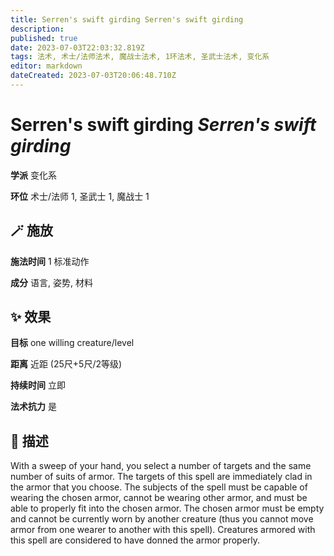 ```yaml
---
title: Serren's swift girding Serren's swift girding
description: 
published: true
date: 2023-07-03T22:03:32.819Z
tags: 法术, 术士/法师法术, 魔战士法术, 1环法术, 圣武士法术, 变化系
editor: markdown
dateCreated: 2023-07-03T20:06:48.710Z
---
```


# **Serren's swift girding** *Serren's swift girding*

**学派** 变化系 

**环位** 术士/法师 1, 圣武士 1, 魔战士 1

## 🪄 施放

**施法时间** 1 标准动作

**成分** 语言, 姿势, 材料

## ✨ 效果 

**目标** one willing creature/level 

**距离** 近距 (25尺+5尺/2等级)  

**持续时间** 立即 

**法术抗力** 是

## 📖 描述

With a sweep of your hand, you select a number of targets and the same number of suits of armor. The targets of this spell are immediately clad in the armor that you choose. The subjects of the spell must be capable of wearing the chosen armor, cannot be wearing other armor, and must be able to properly fit into the chosen armor. The chosen armor must be empty and cannot be currently worn by another creature (thus you cannot move armor from one wearer to another with this spell). Creatures armored with this spell are considered to have donned the armor properly.
    